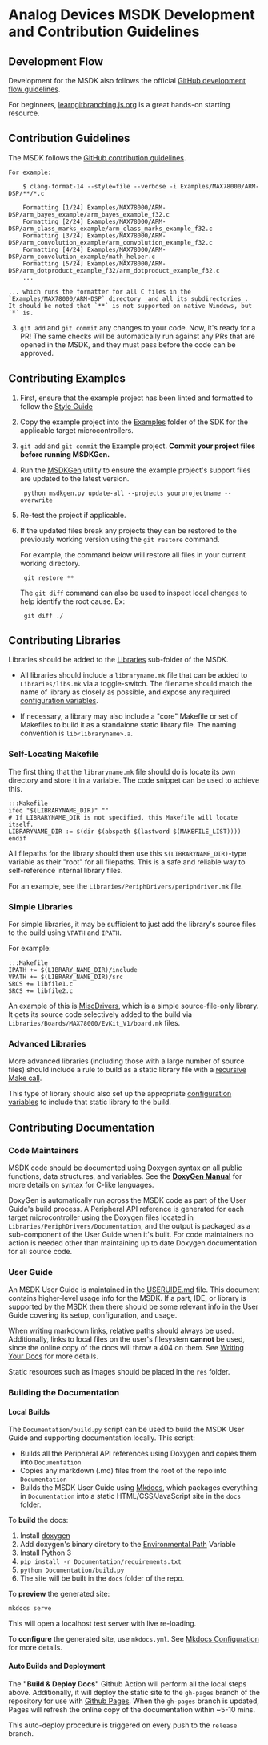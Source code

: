 # Analog Devices MSDK Development and Contribution Guidelines

## Development Flow

Development for the MSDK also follows the official [GitHub development flow guidelines](https://docs.github.com/en/get-started/quickstart/github-flow).

For beginners, [learngitbranching.js.org](https://learngitbranching.js.org/) is a great hands-on starting resource.

## Contribution Guidelines

The MSDK follows the [GitHub contribution guidelines](https://docs.github.com/en/get-started/quickstart/contributing-to-projects).  

    For example:

        $ clang-format-14 --style=file --verbose -i Examples/MAX78000/ARM-DSP/**/*.c

        Formatting [1/24] Examples/MAX78000/ARM-DSP/arm_bayes_example/arm_bayes_example_f32.c
        Formatting [2/24] Examples/MAX78000/ARM-DSP/arm_class_marks_example/arm_class_marks_example_f32.c
        Formatting [3/24] Examples/MAX78000/ARM-DSP/arm_convolution_example/arm_convolution_example_f32.c
        Formatting [4/24] Examples/MAX78000/ARM-DSP/arm_convolution_example/math_helper.c
        Formatting [5/24] Examples/MAX78000/ARM-DSP/arm_dotproduct_example_f32/arm_dotproduct_example_f32.c
        ...

    ... which runs the formatter for all C files in the `Examples/MAX78000/ARM-DSP` directory _and all its subdirectories_.  It should be noted that `**` is not supported on native Windows, but `*` is.

3. `git add` and `git commit` any changes to your code.  Now, it's ready for a PR!  The same checks will be automatically run against any PRs that are opened in the MSDK, and they must pass before the code can be approved.

## Contributing Examples

1. First, ensure that the example project has been linted and formatted to follow the [Style Guide](#style-guide)

2. Copy the example project into the [Examples](https://github.com/Analog-Devices-MSDK/msdk/tree/main/Examples) folder of the SDK for the applicable target microcontrollers.

3. `git add` and `git commit` the Example project.  **Commit your project files before running MSDKGen.**

4. Run the [MSDKGen](https://github.com/Analog-Devices-MSDK/MSDKGen) utility to ensure the example project's support files are updated to the latest version.

        python msdkgen.py update-all --projects yourprojectname --overwrite

5. Re-test the project if applicable.

6. If the updated files break any projects they can be restored to the previously working version using the `git restore` command.

    For example, the command below will restore all files in your current working directory.

        git restore **

    The `git diff` command can also be used to inspect local changes to help identify the root cause. Ex:

        git diff ./

## Contributing Libraries

Libraries should be added to the [Libraries](Libraries) sub-folder of the MSDK.

- All libraries should include a `libraryname.mk` file that can be added to `Libraries/libs.mk` via a toggle-switch.  The filename should match the name of library as closely as possible, and expose any required [configuration variables](https://github.com/Analog-Devices-MSDK/VSCode-Maxim/tree/develop#build-configuration).

- If necessary, a library may also include a "core" Makefile or set of Makefiles to build it as a standalone static library file.  The naming convention is `lib<libraryname>.a`.

### Self-Locating Makefile

The first thing that the `libraryname.mk` file should do is locate its own directory and store it in a variable.  The code snippet can be used to achieve this.

    :::Makefile
    ifeq "$(LIBRARYNAME_DIR)" ""
    # If LIBRARYNAME_DIR is not specified, this Makefile will locate itself.
    LIBRARYNAME_DIR := $(dir $(abspath $(lastword $(MAKEFILE_LIST))))
    endif

All filepaths for the library should then use this `$(LIBRARYNAME_DIR)`-type variable as their "root" for all filepaths.  This is a safe and reliable way to self-reference internal library files.

For an example, see the `Libraries/PeriphDrivers/periphdriver.mk` file.

### Simple Libraries

For simple libraries, it may be sufficient to just add the library's source files to the build using `VPATH` and `IPATH`.

For example:

    :::Makefile
    IPATH += $(LIBRARY_NAME_DIR)/include
    VPATH += $(LIBRARY_NAME_DIR)/src
    SRCS += libfile1.c
    SRCS += libfile2.c

An example of this is [MiscDrivers](Libraries/MiscDrivers/), which is a simple source-file-only library.  It gets its source code selectively added to the build via `Libraries/Boards/MAX78000/EvKit_V1/board.mk` files.

### Advanced Libraries

More advanced libraries (including those with a large number of source files) should include a rule to build as a static library file with a [recursive Make call](https://www.gnu.org/software/make/manual/make.html#Recursion).  

This type of library should also set up the appropriate [configuration variables](https://github.com/Analog-Devices-MSDK/VSCode-Maxim/tree/develop#build-configuration) to include that static library to the build.

## Contributing Documentation

### Code Maintainers

MSDK code should be documented using Doxygen syntax on all public functions, data structures, and variables.  See the [**DoxyGen Manual**](https://www.doxygen.nl/manual/docblocks.html) for more details on syntax for C-like languages.

DoxyGen is automatically run across the MSDK code as part of the User Guide's build process.  A Peripheral API reference is generated for each target microcontroller using the Doxygen files located in `Libraries/PeriphDrivers/Documentation`, and the output is packaged as a sub-component of the User Guide when it's built.  For code maintainers no action is needed other than maintaining up to date Doxygen documentation for all source code.

### User Guide

An MSDK User Guide is maintained in the [USERUIDE.md](USERGUIDE.md) file.  This document contains higher-level usage info for the MSDK.  If a part, IDE, or library is supported by the MSDK then there should be some relevant info in the User Guide covering its setup, configuration, and usage.

When writing markdown links, relative paths should always be used.  Additionally, links to local files on the user's filesystem **cannot** be used, since the online copy of the docs will throw a 404 on them.  See [Writing Your Docs](https://www.mkdocs.org/user-guide/writing-your-docs/) for more details.

Static resources such as images should be placed in the `res` folder.

### Building the Documentation

#### Local Builds

The `Documentation/build.py` script can be used to build the MSDK User Guide and supporting documentation locally.  This script:

- Builds all the Peripheral API references using Doxygen and copies them into `Documentation`
- Copies any markdown (.md) files from the root of the repo into `Documentation`
- Builds the MSDK User Guide using [Mkdocs](https://www.mkdocs.org/), which packages everything in `Documentation` into a static HTML/CSS/JavaScript site in the `docs` folder.

To **build** the docs:

1. Install [doxygen](https://www.doxygen.nl/download.html)
2. Add doxygen's binary diretory to the [Environmental Path](https://learn.microsoft.com/en-us/previous-versions/office/developer/sharepoint-2010/ee537574(v=office.14)) Variable
3. Install Python 3
4. `pip install -r Documentation/requirements.txt`
5. `python Documentation/build.py`
6. The site will be built in the `docs` folder of the repo.

To **preview** the generated site:

`mkdocs serve`

This will open a localhost test server with live re-loading.

To **configure** the generated site, use `mkdocs.yml`.  See [Mkdocs Configuration](https://www.mkdocs.org/user-guide/configuration/) for more details.

#### Auto Builds and Deployment

The **"Build & Deploy Docs"** Github Action will perform all the local steps above.  Additionally, it will deploy the static site to the `gh-pages` branch of the repository for use with [Github Pages](https://pages.github.com/).  When the `gh-pages` branch is updated, Pages will refresh the online copy of the documentation within ~5-10 mins.

This auto-deploy procedure is triggered on every push to the `release` branch.
